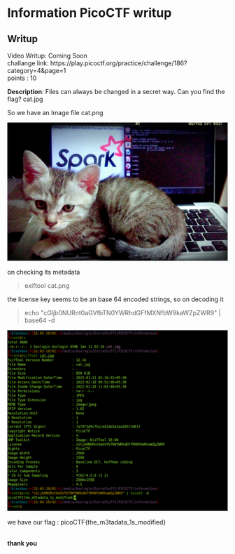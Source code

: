 <h1><b>Information</b> PicoCTF writup</h1>
<h2>Writup</h2>
Video Writup: Coming Soon <br>
challange link: https://play.picoctf.org/practice/challenge/186?category=4&page=1 <br>
points : 10

<b>Description</b>: Files can always be changed in a secret way. Can you find the flag? cat.jpg

So we have an Image file cat.png

![](cat.jpg)

on checking its metadata 

> exiftool cat.png

the license key seems to be an base 64 encoded strings, so on decoding it

> echo "cGljb0NURnt0aGVfbTN0YWRhdGFfMXNfbW9kaWZpZWR9" | base64 -d

![](result.png)

we have our flag : picoCTF{the_m3tadata_1s_modified}

<br>
<b> thank you </b>
